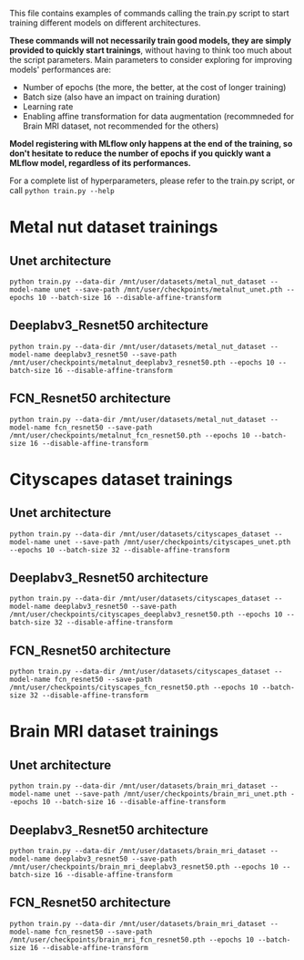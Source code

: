 This file contains examples of commands calling the train.py script to start training different models on different architectures.

**These commands will not necessarily train good models, they are simply provided to quickly start trainings**, without having to think too much about the script parameters.
Main parameters to consider exploring for improving models' performances are:
  * Number of epochs (the more, the better, at the cost of longer training)
  * Batch size (also have an impact on training duration)
  * Learning rate
  * Enabling affine transformation for data augmentation (recommneded for Brain MRI dataset, not recommended for the others)

**Model registering with MLflow only happens at the end of the training, so don't hesitate to reduce the number of epochs if you quickly want a MLflow model, regardless of its performances.**

For a complete list of hyperparameters, please refer to the train.py script, or call `python train.py --help`

# Metal nut dataset trainings

## Unet architecture
`python train.py --data-dir /mnt/user/datasets/metal_nut_dataset --model-name unet --save-path /mnt/user/checkpoints/metalnut_unet.pth --epochs 10 --batch-size 16 --disable-affine-transform`

## Deeplabv3_Resnet50 architecture
`python train.py --data-dir /mnt/user/datasets/metal_nut_dataset --model-name deeplabv3_resnet50 --save-path /mnt/user/checkpoints/metalnut_deeplabv3_resnet50.pth --epochs 10 --batch-size 16 --disable-affine-transform`

## FCN_Resnet50 architecture
`python train.py --data-dir /mnt/user/datasets/metal_nut_dataset --model-name fcn_resnet50 --save-path /mnt/user/checkpoints/metalnut_fcn_resnet50.pth --epochs 10 --batch-size 16 --disable-affine-transform`

# Cityscapes dataset trainings

## Unet architecture
`python train.py --data-dir /mnt/user/datasets/cityscapes_dataset --model-name unet --save-path /mnt/user/checkpoints/cityscapes_unet.pth --epochs 10 --batch-size 32 --disable-affine-transform`

## Deeplabv3_Resnet50 architecture
`python train.py --data-dir /mnt/user/datasets/cityscapes_dataset --model-name deeplabv3_resnet50 --save-path /mnt/user/checkpoints/cityscapes_deeplabv3_resnet50.pth --epochs 10 --batch-size 32 --disable-affine-transform`

## FCN_Resnet50 architecture
`python train.py --data-dir /mnt/user/datasets/cityscapes_dataset --model-name fcn_resnet50 --save-path /mnt/user/checkpoints/cityscapes_fcn_resnet50.pth --epochs 10 --batch-size 32 --disable-affine-transform`


# Brain MRI dataset trainings

## Unet architecture
`python train.py --data-dir /mnt/user/datasets/brain_mri_dataset --model-name unet --save-path /mnt/user/checkpoints/brain_mri_unet.pth --epochs 10 --batch-size 16 --disable-affine-transform`

## Deeplabv3_Resnet50 architecture
`python train.py --data-dir /mnt/user/datasets/brain_mri_dataset --model-name deeplabv3_resnet50 --save-path /mnt/user/checkpoints/brain_mri_deeplabv3_resnet50.pth --epochs 10 --batch-size 16 --disable-affine-transform`

## FCN_Resnet50 architecture
`python train.py --data-dir /mnt/user/datasets/brain_mri_dataset --model-name fcn_resnet50 --save-path /mnt/user/checkpoints/brain_mri_fcn_resnet50.pth --epochs 10 --batch-size 16 --disable-affine-transform`
